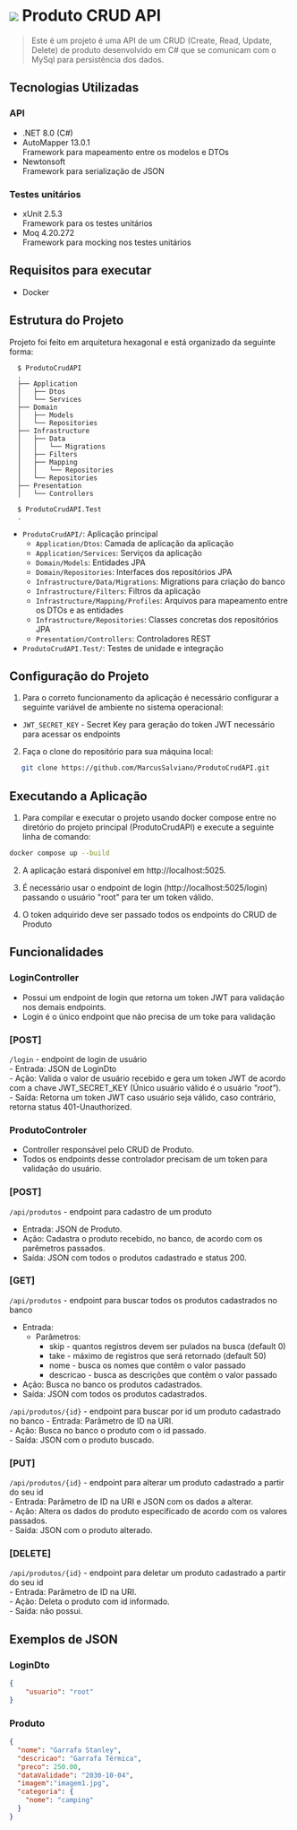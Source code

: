 

# ![](/assets/configuracao.png) Produto CRUD API

> Este é um projeto é uma API de um CRUD (Create, Read, Update, Delete) de produto desenvolvido em C# que se comunicam com o MySql para persistência dos dados.

## Tecnologias Utilizadas
### API
- .NET 8.0 (C#)
- AutoMapper 13.0.1  
Framework para mapeamento entre os modelos e DTOs
- Newtonsoft  
Framework para serialização de JSON
### Testes unitários
- xUnit 2.5.3  
Framework para os testes unitários
- Moq 4.20.272  
Framework para mocking nos testes unitários

## Requisitos para executar
- Docker

## Estrutura do Projeto
Projeto foi feito em arquitetura hexagonal e está organizado da seguinte forma:

```shell
  $ ProdutoCrudAPI
  .
  ├── Application
  │   ├── Dtos
  │   └── Services
  ├── Domain
  │   ├── Models
  │   └── Repositories
  ├── Infrastructure
  │   ├── Data
  │   │   └── Migrations
  │   ├── Filters
  │   ├── Mapping
  │   │   └── Repositories
  │   └── Repositories
  ├── Presentation
  │   └── Controllers

  $ ProdutoCrudAPI.Test
  .
```

- `ProdutoCrudAPI/`: Aplicação principal
    - `Application/Dtos`: Camada de aplicação da aplicação
    - `Application/Services`: Serviços da aplicação
    - `Domain/Models`: Entidades JPA
    - `Domain/Repositories`: Interfaces dos repositórios JPA
    - `Infrastructure/Data/Migrations`: Migrations para criação do banco
    - `Infrastructure/Filters`: Filtros da aplicação
    - `Infrastructure/Mapping/Profiles`: Arquivos para mapeamento entre os DTOs e as entidades
    - `Infrastructure/Repositories`: Classes concretas dos repositórios JPA
    - `Presentation/Controllers`: Controladores REST
- `ProdutoCrudAPI.Test/`: Testes de unidade e integração


## Configuração do Projeto
1. Para o correto funcionamento da aplicação é necessário configurar a seguinte variável de ambiente no sistema operacional:

- `JWT_SECRET_KEY` - Secret Key para geração do token JWT necessário para acessar os endpoints

2. Faça o clone do repositório para sua máquina local:
```bash
   git clone https://github.com/MarcusSalviano/ProdutoCrudAPI.git
```

## Executando a Aplicação
1. Para compilar e executar o projeto usando docker compose entre no diretório do projeto principal (ProdutoCrudAPI) e execute a seguinte linha de comando:

```bash
docker compose up --build
```

2. A aplicação estará disponível em http://localhost:5025.

3. É necessário usar o endpoint de login (http://localhost:5025/login) passando o usuário "root" para ter um token válido.

4. O token adquirido deve ser passado todos os endpoints do CRUD de Produto



## Funcionalidades
### LoginController
- Possui um endpoint de login que retorna um token JWT para validação nos demais endpoints.
- Login é o único endpoint que não precisa de um toke para validação

### **[POST]**
`/login` - endpoint de login de usuário  
    - Entrada: JSON de LoginDto  
    - Ação: Valida o valor de usuário recebido e gera um token JWT de acordo com a chave JWT_SECRET_KEY (Único usuário válido é o usuário *"root"*).  
    - Saída: Retorna um token JWT caso usuário seja válido, caso contrário, retorna status 401-Unauthorized.

### ProdutoControler
- Controller responsável pelo CRUD de Produto.
- Todos os endpoints desse controlador precisam de um token para validação do usuário.

### **[POST]**
`/api/produtos` - endpoint para cadastro de um produto  
- Entrada: JSON de Produto.  
- Ação: Cadastra o produto recebido, no banco, de acordo com os parêmetros passados.  
- Saída: JSON com todos o produtos cadastrado e status 200.  

### **[GET]**
`/api/produtos` - endpoint para buscar todos os produtos cadastrados no banco  
- Entrada:   
    - Parâmetros:
        - skip - quantos registros devem ser pulados na busca (default 0)
        - take - máximo de registros que será retornado (default 50)
        - nome - busca os nomes que contêm o valor passado
        - descricao - busca as descrições que contêm o valor passado
- Ação: Busca no banco os produtos cadastrados.  
- Saída: JSON com todos os produtos cadastrados.  

`/api/produtos/{id}` - endpoint para buscar por id um produto cadastrado no banco
    - Entrada: Parâmetro de ID na URI.  
    - Ação: Busca no banco o produto com o id passado.  
    - Saída: JSON com o produto buscado.  

### **[PUT]**
`/api/produtos/{id}` - endpoint para alterar um produto cadastrado a partir do seu id  
    - Entrada: Parâmetro de ID na URI e JSON com os dados a alterar.  
    - Ação: Altera os dados do produto especificado de acordo com os valores passados.  
    - Saída: JSON com o produto alterado. 

### **[DELETE]**
`/api/produtos/{id}` - endpoint para deletar um produto cadastrado a partir do seu id  
    - Entrada: Parâmetro de ID na URI.  
    - Ação: Deleta o produto com id informado.  
    - Saída: não possui.


## Exemplos de JSON

### LoginDto
```json
{
    "usuario": "root"
}
```

### Produto
```json
{
  "nome": "Garrafa Stanley",
  "descricao": "Garrafa Térmica",
  "preco": 250.00,
  "dataValidade": "2030-10-04",
  "imagem":"imagem1.jpg",
  "categoria": {
    "nome": "camping"
  }
}
```
